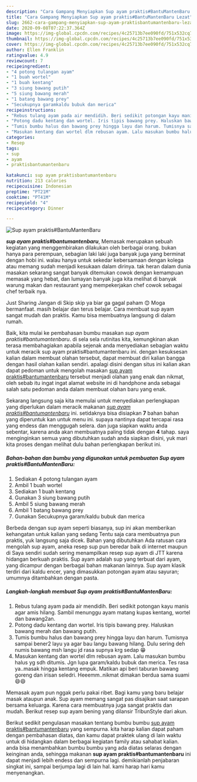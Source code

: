 ```yaml
---
description: "Cara Gampang Menyiapkan Sup ayam praktis#BantuMantenBaru Lezat"
title: "Cara Gampang Menyiapkan Sup ayam praktis#BantuMantenBaru Lezat"
slug: 2662-cara-gampang-menyiapkan-sup-ayam-praktisbantumantenbaru-lezat
date: 2020-09-08T07:22:37.364Z
image: https://img-global.cpcdn.com/recipes/4c25713b7ee090fd/751x532cq70/sup-ayam-praktisbantumantenbaru-foto-resep-utama.jpg
thumbnail: https://img-global.cpcdn.com/recipes/4c25713b7ee090fd/751x532cq70/sup-ayam-praktisbantumantenbaru-foto-resep-utama.jpg
cover: https://img-global.cpcdn.com/recipes/4c25713b7ee090fd/751x532cq70/sup-ayam-praktisbantumantenbaru-foto-resep-utama.jpg
author: Ellen Franklin
ratingvalue: 4.9
reviewcount: 7
recipeingredient:
- "4 potong tulangan ayam"
- "1 buah wortel"
- "1 buah kentang"
- "3 siung bawang putih"
- "5 siung bawang merah"
- "1 batang bawang prey"
- "Secukupnya garamkaldu bubuk dan merica"
recipeinstructions:
- "Rebus tulang ayam pada air mendidih. Beri sedikit potongan kayu manis agar amis hilang. Sambil menunggu ayam matang kupas kentang, wortel dan bawang2an."
- "Potong dadu kentang dan wortel. Iris tipis bawang prey. Haluskan bawang merah dan bawang putih."
- "Tumis bumbu halus dan bawang prey hingga layu dan harum. Tumisnya sampai bener2 layu ya agar bau langu bawang hilang. Dulu sering deh numis bawang msh langu jd rasa supnya krg sedap 😁"
- "Masukan kentang dan wortel dlm rebusan ayam. Lalu masukan bumbu halus yg sdh ditumis. Jgn lupa garam/kaldu bubuk dan merica. Tes rasa ya..masak hingga kentang empuk. Matikan api beri taburan bawang goreng dan irisan seledri. Heeemm..nikmat dimakan berdua sama suami 😄😄"
categories:
- Resep
tags:
- sup
- ayam
- praktisbantumantenbaru

katakunci: sup ayam praktisbantumantenbaru 
nutrition: 213 calories
recipecuisine: Indonesian
preptime: "PT21M"
cooktime: "PT41M"
recipeyield: "4"
recipecategory: Dinner

---
```



![Sup ayam praktis#BantuMantenBaru](https://img-global.cpcdn.com/recipes/4c25713b7ee090fd/751x532cq70/sup-ayam-praktisbantumantenbaru-foto-resep-utama.jpg)

<b><i>sup ayam praktis#bantumantenbaru</i></b>, Memasak merupakan sebuah kegiatan yang menggembirakan dilakukan oleh berbagai orang. bukan hanya para perempuan, sebagian laki laki juga banyak juga yang berminat dengan hobi ini. walau hanya untuk sekedar kebersamaan dengan kolega atau memang sudah menjadi kesukaan dalam dirinya. tak heran dalam dunia masakan sekarang sangat banyak ditemukan cowok dengan kemampuan memasak yang hebat, dan lumayan banyak juga kita melihat di banyak warung makan dan restaurant yang mempekerjakan chef cowok sebagai chef terbaik nya.

Just Sharing Jangan di Skip skip ya biar ga gagal paham 😊 Moga bermanfaat. masih belajar dan terus belajar. Cara membuat sup ayam sangat mudah dan praktis. Kamu bisa membuatnya langsung di dalam rumah.

Baik, kita mulai ke pembahasan bumbu masakan <i>sup ayam praktis#bantumantenbaru</i>. di sela sela rutinitas kita, kemungkinan akan terasa membahagiakan apabila sejenak anda menyediakan sebagian waktu untuk meracik sup ayam praktis#bantumantenbaru ini. dengan kesuksesan kalian dalam membuat olahan tersebut, dapat membuat diri kalian bangga dengan hasil olahan kalian sendiri. apalagi disini dengan situs ini kalian akan dapat pedoman untuk mengolah masakan <u>sup ayam praktis#bantumantenbaru</u> tersebut menjadi olahan yang enak dan nikmat, oleh sebab itu ingat ingat alamat website ini di handphone anda sebagai salah satu pedoman anda dalam membuat olahan baru yang enak.


Sekarang langsung saja kita memulai untuk menyediakan perlengkapan yang diperlukan dalam meracik makanan <u><i>sup ayam praktis#bantumantenbaru</i></u> ini. setidaknya bisa disiapkan <b>7</b> bahan bahan yang diperuntuk kan untuk menu ini. supaya nantinya dapat tercapai rasa yang endess dan menggugah selera. dan juga siapkan waktu anda sebentar, karena anda akan membuatnya paling tidak dengan <b>4</b> tahap. saya menginginkan semua yang dibutuhkan sudah anda siapkan disini, yuk mari kita proses dengan melihat dulu bahan perlengkapan berikut ini.

<!--inarticleads1-->

##### Bahan-bahan dan bumbu yang digunakan untuk pembuatan Sup ayam praktis#BantuMantenBaru:

1. Sediakan 4 potong tulangan ayam
1. Ambil 1 buah wortel
1. Sediakan 1 buah kentang
1. Gunakan 3 siung bawang putih
1. Ambil 5 siung bawang merah
1. Ambil 1 batang bawang prey
1. Gunakan Secukupnya garam/kaldu bubuk dan merica


Berbeda dengan sup ayam seperti biasanya, sup ini akan memberikan kehangatan untuk kalian yang sedang Tentu saja cara membuatnya pun praktis, yuk langsung saja dicek. Bahan yang dibutuhkan Ada ratusan cara mengolah sup ayam, aneka resep sup pun beredar baik di internet maupun di Saya sendiri sudah sering menampilkan resep sup ayam di JTT karena hidangan berkuah praktis. Sup ayam adalah sup yang terbuat dari ayam, yang dicampur dengan berbagai bahan makanan lainnya. Sup ayam klasik terdiri dari kaldu encer, yang dimasukkan potongan ayam atau sayuran; umumnya ditambahkan dengan pasta. 

<!--inarticleads2-->

##### Langkah-langkah membuat Sup ayam praktis#BantuMantenBaru:

1. Rebus tulang ayam pada air mendidih. Beri sedikit potongan kayu manis agar amis hilang. Sambil menunggu ayam matang kupas kentang, wortel dan bawang2an.
1. Potong dadu kentang dan wortel. Iris tipis bawang prey. Haluskan bawang merah dan bawang putih.
1. Tumis bumbu halus dan bawang prey hingga layu dan harum. Tumisnya sampai bener2 layu ya agar bau langu bawang hilang. Dulu sering deh numis bawang msh langu jd rasa supnya krg sedap 😁
1. Masukan kentang dan wortel dlm rebusan ayam. Lalu masukan bumbu halus yg sdh ditumis. Jgn lupa garam/kaldu bubuk dan merica. Tes rasa ya..masak hingga kentang empuk. Matikan api beri taburan bawang goreng dan irisan seledri. Heeemm..nikmat dimakan berdua sama suami 😄😄


Memasak ayam pun nggak perlu pakai ribet. Bagi kamu yang baru belajar masak ataupun anak. Sup ayam memang sangat pas disajikan saat sarapan bersama keluarga. Karena cara membuatnya juga sangat praktis dan mudah. Berikut resep sup ayam bening yang dilansir TribunStyle dari akun. 

Berikut sedikit pengulasan masakan tentang bumbu bumbu <u>sup ayam praktis#bantumantenbaru</u> yang sempurna. kita harap kalian dapat paham dengan pembahasan diatas, dan kamu dapat praktek ulang di lain waktu untuk di hidangkan dalam berbagai kegiatan family atau sahabat kalian. anda bisa menambahkan bumbu bumbu yang ada diatas selaras dengan keinginan anda, sehingga makanan <b>sup ayam praktis#bantumantenbaru</b> ini dapat menjadi lebih endess dan sempurna lagi. demikianlah penjabaran singkat ini, sampai berjumpa lagi di lain hal. kami harap hari kamu menyenangkan.
